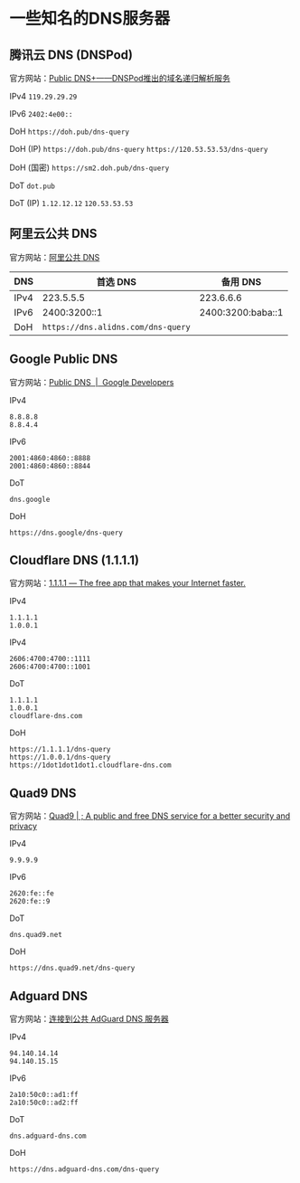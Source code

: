 # 一些知名的DNS服务器

## 腾讯云 DNS (DNSPod)

官方网站：[Public DNS+——DNSPod推出的域名递归解析服务](https://www.dnspod.cn/Products/publicdns)

IPv4 `119.29.29.29`

IPv6 `2402:4e00::`

DoH `https://doh.pub/dns-query`

DoH (IP) `https://doh.pub/dns-query` `https://120.53.53.53/dns-query`

DoH (国密) `https://sm2.doh.pub/dns-query`

DoT `dot.pub`

DoT (IP) `1.12.12.12` `120.53.53.53`

## 阿里云公共 DNS

官方网站：[阿里公共 DNS](https://alidns.com/)

|DNS|首选 DNS|备用 DNS|
|----|----|----|
|IPv4|223.5.5.5|223.6.6.6|
|IPv6|2400:3200::1|2400:3200:baba::1|
|DoH|`https://dns.alidns.com/dns-query`|

## Google Public DNS

官方网站：[Public DNS &nbsp;\|&nbsp; Google Developers](https://developers.google.com/speed/public-dns/)

IPv4

```text
8.8.8.8
8.8.4.4
```

IPv6

```text
2001:4860:4860::8888
2001:4860:4860::8844
```

DoT

```text
dns.google
```

DoH

```text
https://dns.google/dns-query
```

## Cloudflare DNS (1.1.1.1)

官方网站：[1.1.1.1 — The free app that makes your Internet faster.](https://cloudflare-dns.com/)

IPv4

```text
1.1.1.1
1.0.0.1
````

IPv4

```text
2606:4700:4700::1111
2606:4700:4700::1001
````

DoT

```text
1.1.1.1
1.0.0.1
cloudflare-dns.com
```

DoH

```text
https://1.1.1.1/dns-query
https://1.0.0.1/dns-query
https://1dot1dot1dot1.cloudflare-dns.com
```

## Quad9 DNS

官方网站：[Quad9 \| ; A public and free DNS service for a better security and privacy](https://www.quad9.net/)

IPv4

```text
9.9.9.9
````

IPv6

```text
2620:fe::fe
2620:fe::9
````

DoT

```text
dns.quad9.net
```

DoH

```text
https://dns.quad9.net/dns-query
```

## Adguard DNS

官方网站：[连接到公共 AdGuard DNS 服务器](https://adguard-dns.io/zh_cn/public-dns.html)

IPv4

```text
94.140.14.14
94.140.15.15
```

IPv6

```text
2a10:50c0::ad1:ff
2a10:50c0::ad2:ff
```

DoT

```text
dns.adguard-dns.com
```

DoH

```text
https://dns.adguard-dns.com/dns-query
```
